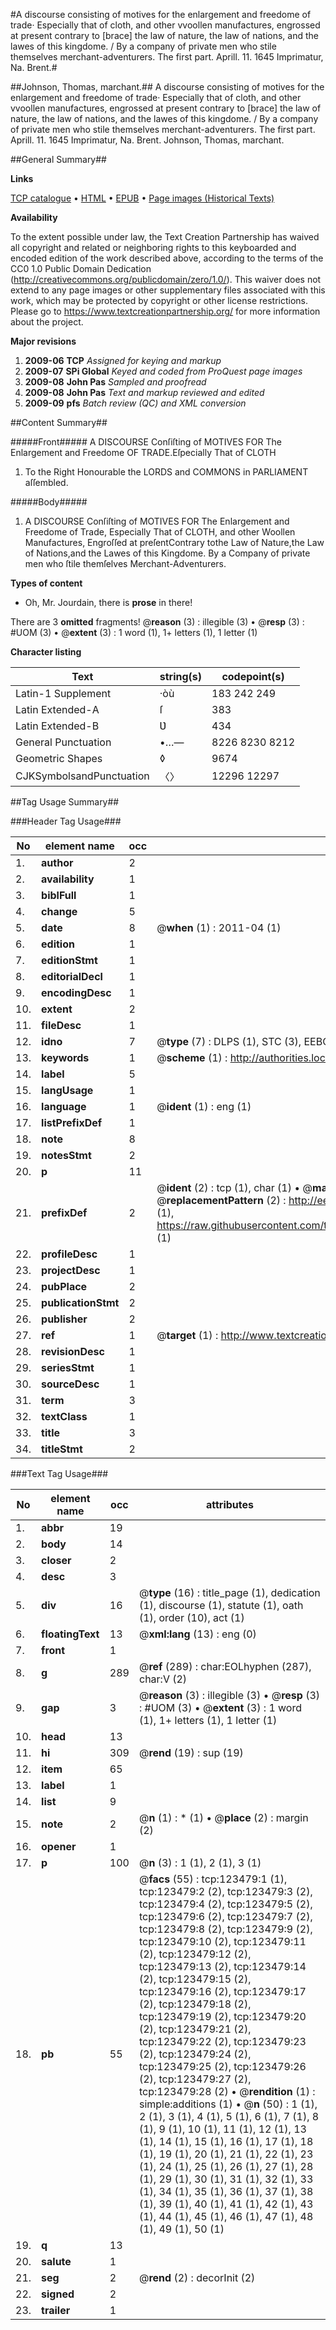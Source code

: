 #A discourse consisting of motives for the enlargement and freedome of trade· Especially that of cloth, and other vvoollen manufactures, engrossed at present contrary to [brace] the law of nature, the law of nations, and the lawes of this kingdome. / By a company of private men who stile themselves merchant-adventurers. The first part. Aprill. 11. 1645 Imprimatur, Na. Brent.#

##Johnson, Thomas, marchant.##
A discourse consisting of motives for the enlargement and freedome of trade· Especially that of cloth, and other vvoollen manufactures, engrossed at present contrary to [brace] the law of nature, the law of nations, and the lawes of this kingdome. / By a company of private men who stile themselves merchant-adventurers. The first part. Aprill. 11. 1645 Imprimatur, Na. Brent.
Johnson, Thomas, marchant.

##General Summary##

**Links**

[TCP catalogue](http://www.ota.ox.ac.uk/tcp/)  • 
[HTML](http://tei.it.ox.ac.uk/tcp/Texts-HTML/free/A87/A87609.html)  • 
[EPUB](http://tei.it.ox.ac.uk/tcp/Texts-EPUB/free/A87/A87609.epub) • 
[Page images (Historical Texts)](https://historicaltexts.jisc.ac.uk/eebo-99871081e)

**Availability**

To the extent possible under law, the Text Creation Partnership has waived all copyright and related or neighboring rights to this keyboarded and encoded edition of the work described above, according to the terms of the CC0 1.0 Public Domain Dedication (http://creativecommons.org/publicdomain/zero/1.0/). This waiver does not extend to any page images or other supplementary files associated with this work, which may be protected by copyright or other license restrictions. Please go to https://www.textcreationpartnership.org/ for more information about the project.

**Major revisions**

1. __2009-06__ __TCP__ *Assigned for keying and markup*
1. __2009-07__ __SPi Global__ *Keyed and coded from ProQuest page images*
1. __2009-08__ __John Pas__ *Sampled and proofread*
1. __2009-08__ __John Pas__ *Text and markup reviewed and edited*
1. __2009-09__ __pfs__ *Batch review (QC) and XML conversion*

##Content Summary##

#####Front#####
A DISCOURSE Conſiſting of MOTIVES FOR The Enlargement and Freedome OF TRADE.Eſpecially That of CLOTH
1. To the Right Honourable the LORDS and COMMONS in PARLIAMENT aſſembled.

#####Body#####

1. A DISCOURSE Conſiſting of MOTIVES FOR The Enlargement and Freedome of Trade, Especially That of CLOTH, and other Woollen Manufactures, Engroſſed at preſentContrary tothe Law of Nature,the Law of Nations,and the Lawes of this Kingdome. By a Company of private men who ſtile themſelves Merchant-Adventurers.

**Types of content**

  * Oh, Mr. Jourdain, there is **prose** in there!

There are 3 **omitted** fragments! 
 @__reason__ (3) : illegible (3)  •  @__resp__ (3) : #UOM (3)  •  @__extent__ (3) : 1 word (1), 1+ letters (1), 1 letter (1)

**Character listing**


|Text|string(s)|codepoint(s)|
|---|---|---|
|Latin-1 Supplement|·òù|183 242 249|
|Latin Extended-A|ſ|383|
|Latin Extended-B|Ʋ|434|
|General Punctuation|•…—|8226 8230 8212|
|Geometric Shapes|◊|9674|
|CJKSymbolsandPunctuation|〈〉|12296 12297|

##Tag Usage Summary##

###Header Tag Usage###

|No|element name|occ|attributes|
|---|---|---|---|
|1.|__author__|2||
|2.|__availability__|1||
|3.|__biblFull__|1||
|4.|__change__|5||
|5.|__date__|8| @__when__ (1) : 2011-04 (1)|
|6.|__edition__|1||
|7.|__editionStmt__|1||
|8.|__editorialDecl__|1||
|9.|__encodingDesc__|1||
|10.|__extent__|2||
|11.|__fileDesc__|1||
|12.|__idno__|7| @__type__ (7) : DLPS (1), STC (3), EEBO-CITATION (1), PROQUEST (1), VID (1)|
|13.|__keywords__|1| @__scheme__ (1) : http://authorities.loc.gov/ (1)|
|14.|__label__|5||
|15.|__langUsage__|1||
|16.|__language__|1| @__ident__ (1) : eng (1)|
|17.|__listPrefixDef__|1||
|18.|__note__|8||
|19.|__notesStmt__|2||
|20.|__p__|11||
|21.|__prefixDef__|2| @__ident__ (2) : tcp (1), char (1)  •  @__matchPattern__ (2) : ([0-9\-]+):([0-9IVX]+) (1), (.+) (1)  •  @__replacementPattern__ (2) : http://eebo.chadwyck.com/downloadtiff?vid=$1&page=$2 (1), https://raw.githubusercontent.com/textcreationpartnership/Texts/master/tcpchars.xml#$1 (1)|
|22.|__profileDesc__|1||
|23.|__projectDesc__|1||
|24.|__pubPlace__|2||
|25.|__publicationStmt__|2||
|26.|__publisher__|2||
|27.|__ref__|1| @__target__ (1) : http://www.textcreationpartnership.org/docs/. (1)|
|28.|__revisionDesc__|1||
|29.|__seriesStmt__|1||
|30.|__sourceDesc__|1||
|31.|__term__|3||
|32.|__textClass__|1||
|33.|__title__|3||
|34.|__titleStmt__|2||


###Text Tag Usage###

|No|element name|occ|attributes|
|---|---|---|---|
|1.|__abbr__|19||
|2.|__body__|14||
|3.|__closer__|2||
|4.|__desc__|3||
|5.|__div__|16| @__type__ (16) : title_page (1), dedication (1), discourse (1), statute (1), oath (1), order (10), act (1)|
|6.|__floatingText__|13| @__xml:lang__ (13) : eng (0)|
|7.|__front__|1||
|8.|__g__|289| @__ref__ (289) : char:EOLhyphen (287), char:V (2)|
|9.|__gap__|3| @__reason__ (3) : illegible (3)  •  @__resp__ (3) : #UOM (3)  •  @__extent__ (3) : 1 word (1), 1+ letters (1), 1 letter (1)|
|10.|__head__|13||
|11.|__hi__|309| @__rend__ (19) : sup (19)|
|12.|__item__|65||
|13.|__label__|1||
|14.|__list__|9||
|15.|__note__|2| @__n__ (1) : * (1)  •  @__place__ (2) : margin (2)|
|16.|__opener__|1||
|17.|__p__|100| @__n__ (3) : 1 (1), 2 (1), 3 (1)|
|18.|__pb__|55| @__facs__ (55) : tcp:123479:1 (1), tcp:123479:2 (2), tcp:123479:3 (2), tcp:123479:4 (2), tcp:123479:5 (2), tcp:123479:6 (2), tcp:123479:7 (2), tcp:123479:8 (2), tcp:123479:9 (2), tcp:123479:10 (2), tcp:123479:11 (2), tcp:123479:12 (2), tcp:123479:13 (2), tcp:123479:14 (2), tcp:123479:15 (2), tcp:123479:16 (2), tcp:123479:17 (2), tcp:123479:18 (2), tcp:123479:19 (2), tcp:123479:20 (2), tcp:123479:21 (2), tcp:123479:22 (2), tcp:123479:23 (2), tcp:123479:24 (2), tcp:123479:25 (2), tcp:123479:26 (2), tcp:123479:27 (2), tcp:123479:28 (2)  •  @__rendition__ (1) : simple:additions (1)  •  @__n__ (50) : 1 (1), 2 (1), 3 (1), 4 (1), 5 (1), 6 (1), 7 (1), 8 (1), 9 (1), 10 (1), 11 (1), 12 (1), 13 (1), 14 (1), 15 (1), 16 (1), 17 (1), 18 (1), 19 (1), 20 (1), 21 (1), 22 (1), 23 (1), 24 (1), 25 (1), 26 (1), 27 (1), 28 (1), 29 (1), 30 (1), 31 (1), 32 (1), 33 (1), 34 (1), 35 (1), 36 (1), 37 (1), 38 (1), 39 (1), 40 (1), 41 (1), 42 (1), 43 (1), 44 (1), 45 (1), 46 (1), 47 (1), 48 (1), 49 (1), 50 (1)|
|19.|__q__|13||
|20.|__salute__|1||
|21.|__seg__|2| @__rend__ (2) : decorInit (2)|
|22.|__signed__|2||
|23.|__trailer__|1||
